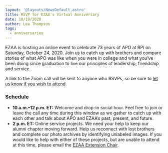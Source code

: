 ```yaml
---
layout: '@layouts/NewsDefault.astro'
title: RSVP for EZAA's Virtual Anniversary
date: 10/19/2020
author: Lea Thompson
tags:
  - anniversaries
---
```


EZAA is hosting an online event to celebrate 73 years of APO at RPI on Saturday, October 24, 2020. Join us to catch up with brothers and compare stories of what APO was like when you were in college and what you’ve been doing since graduation to live our principles of leadership, friendship and service.

A link to the Zoom call will be sent to anyone who RSVPs, so be sure to [let us know if you wish to attend](https://docs.google.com/forms/d/e/1FAIpQLScMIxU36BsxHJNVYWY8JuEZShzD0T0537QS_BHMWtkwMPU3cQ/viewform).

### Schedule

- __10 a.m.–12 p.m. ET:__ Welcome and drop-in social hour. Feel free to join or leave the call any time during this window as we gather to catch up with each other and talk about APO and EZAA’s past, present, and future.
- __2 p.m. ET:__ Online service projects. We need your help to keep our alumni chapter moving forward. Help us reconnect with lost brothers and complete our photo archives by identifying unlabeled images. If you would like to help with either of these projects, but are unable to attend at this time, please email the [EZAA Extension Chair](mailto:apo.ezaa@gmail.com).

